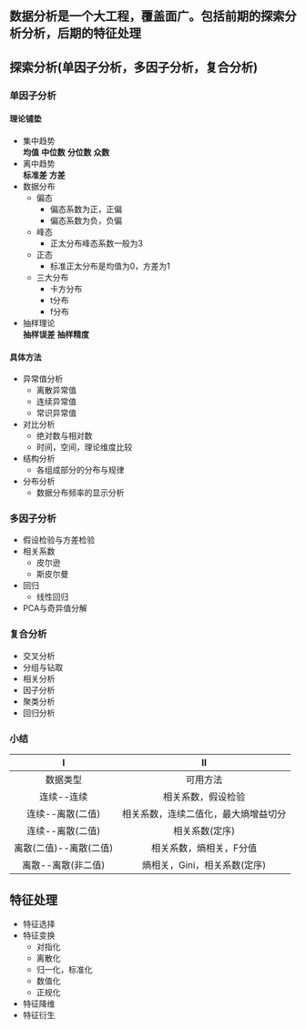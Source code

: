 ## 数据分析是一个大工程，覆盖面广。包括前期的探索分析分析，后期的特征处理
## 探索分析(单因子分析，多因子分析，复合分析)
### 单因子分析
#### 理论铺垫
- 集中趋势  
  **均值**  **中位数**  **分位数**  **众数**
- 离中趋势  
  **标准差**  **方差**
- 数据分布
  - 偏态
    - 偏态系数为正，正偏
    - 偏态系数为负，负偏
  - 峰态
    - 正太分布峰态系数一般为3
  - 正态
    - 标准正太分布是均值为0，方差为1
  - 三大分布
    - 卡方分布
    - t分布
    - f分布
- 抽样理论  
  **抽样误差** **抽样精度**
  
#### 具体方法
- 异常值分析
  - 离散异常值
  - 连续异常值
  - 常识异常值
- 对比分析
  - 绝对数与相对数
  - 时间，空间，理论维度比较
- 结构分析
  - 各组成部分的分布与规律
- 分布分析
  - 数据分布频率的显示分析

### 多因子分析
- 假设检验与方差检验
- 相关系数
  - 皮尔逊
  - 斯皮尔曼
- 回归
  - 线性回归
- PCA与奇异值分解

### 复合分析
- 交叉分析
- 分组与钻取
- 相关分析
- 因子分析
- 聚类分析
- 回归分析

### 小结
| Ⅰ | Ⅱ  |
|:----:|:----:|
|数据类型|可用方法|
|连续--连续|相关系数，假设检验|
|连续--离散(二值)|相关系数，连续二值化，最大熵增益切分|
|连续--离散(二值)|相关系数(定序)|
|离散(二值)--离散(二值)|相关系数，熵相关，F分值|
|离散--离散(非二值)|熵相关，Gini，相关系数(定序)|

## 特征处理
- 特征选择
- 特征变换
  - 对指化
  - 离散化
  - 归一化，标准化
  - 数值化
  - 正规化
- 特征降维
- 特征衍生